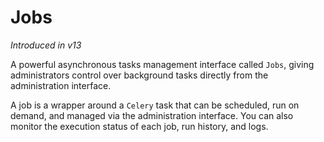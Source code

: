 # Jobs

_Introduced in v13_

A powerful asynchronous tasks management interface called `Jobs`, giving administrators control over background tasks directly from the administration interface.

A job is a wrapper around a `Celery` task that can be scheduled, run on demand, and managed via the administration interface. You can also monitor the execution status of each job, run history, and logs.

